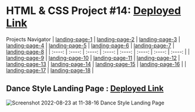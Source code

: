 # HTML & CSS Project #14: [Deployed Link](https://stately-daifuku-df5f73.netlify.app/)

Projects Navigator
| [landing-page-1](https://github.com/sub1120/landing-page-1) | [landing-page-2](https://github.com/sub1120/landing-page-2)  | [landing-page-3](https://github.com/sub1120/landing-page-3) | [landing-page-4](https://github.com/sub1120/landing-page-4)  | [landing-page-5](https://github.com/sub1120/landing-page-5) | [landing-page-6](https://github.com/sub1120/landing-page-6)  | [landing-page-7](https://github.com/sub1120/landing-page-7) | [landing-page-8](https://github.com/sub1120/landing-page-8)  | 
| :----: | :----: | :----: | :----: | :----: | :----: | :----: | :----: |
| [landing-page-9](https://github.com/sub1120/landing-page-9) | [landing-page-10](https://github.com/sub1120/landing-page-10)  | [landing-page-11](https://github.com/sub1120/landing-page-11) | [landing-page-12](https://github.com/sub1120/landing-page-12)  | [landing-page-13](https://github.com/sub1120/landing-page-13) | [landing-page-14](https://github.com/sub1120/landing-page-14)  | [landing-page-15](https://github.com/sub1120/landing-page-15) |  [landing-page-16](https://github.com/sub1120/landing-page-16)   | 
| [landing-page-17](https://github.com/sub1120/landing-page-17) | [landing-page-18](https://github.com/sub1120/landing-page-18)  | 

## Dance Style Landing Page : [Deployed Link](https://stately-daifuku-df5f73.netlify.app/)
![Screenshot 2022-08-23 at 11-38-16 Dance Style Landing Page](https://user-images.githubusercontent.com/43786036/186083071-10118508-1a75-451d-afa0-240a4c77c6cf.png)
